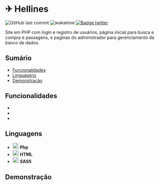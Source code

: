 # ✈ Hellines 

![GitHub last commit](https://img.shields.io/github/last-commit/aaneleh/casa-verde)
![wakatime](https://wakatime.com/badge/user/63a62ebf-02b8-40ab-b01b-99f672dace05/project/e6d66fff-3abb-4d1d-aa3a-fec7a152c43f.svg)
[![Badge twitter](https://img.shields.io/twitter/follow/helena_kurzzz)](https://twitter.com/helena_kurzzz)

Site em PHP com login e registro de usuários, página inicial para busca e compra e passagens, e paginas do administrador para gerenciamento da banco de dados.

## Sumário

* [Funcionalidades](#funcionalidades)
* [Linguagens](#linguagens)
* [Demonstração](#desmonstração)

## Funcionalidades

- 
- 
- 

## Linguagens

- <img src="https://cdn.jsdelivr.net/gh/devicons/devicon/icons/php/php-original.svg"  width="20px" height="auto" /> **Php**
- <img src="https://cdn.jsdelivr.net/gh/devicons/devicon/icons/html5/html5-original.svg"  width="20px" height="auto" /> **HTML**
- <img src="https://cdn.jsdelivr.net/gh/devicons/devicon/icons/sass/sass-original.svg"  width="20px" height="auto" /> **SASS**

## Demonstração

